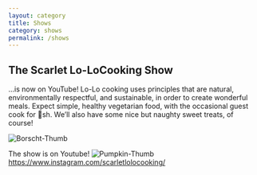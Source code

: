 ```yaml
---
layout: category
title: Shows
category: shows
permalink: /shows
---
```

## The Scarlet Lo-LoCooking Show
 ...is now on YouTube!
Lo-Lo cooking uses principles that are natural, environmentally respectful,
and sustainable, in order to create wonderful meals. Expect simple, healthy
vegetarian food, with the occasional guest cook for sh. We’ll also have
some nice but naughty sweet treats, of course!

<img src="https://i.ibb.co/SfS6zkg/Borscht-Thumb.jpg" alt="Borscht-Thumb" border="0">

The show is on Youtube!
<img src="https://i.ibb.co/8znZppN/Pumpkin-Thumb.jpg" alt="Pumpkin-Thumb" border="0">
https://www.instagram.com/scarletlolocooking/